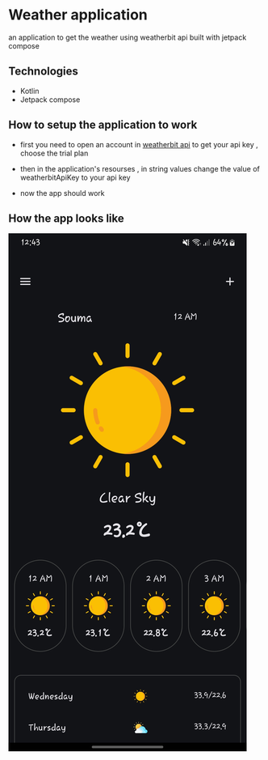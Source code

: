 # Weather application

an application to get the weather using weatherbit api built with jetpack compose


## Technologies

 - Kotlin
 - Jetpack compose

## How to setup the application to work

- first you need to open an account in [weatherbit api](https://www.weatherbit.io/) to get your api key , choose the trial plan

- then in the application's resourses , in string values change the value of weatherbitApiKey to your api key

- now the app should work


## How the app looks like

![App Screenshot](appScreenshot.jpg)
